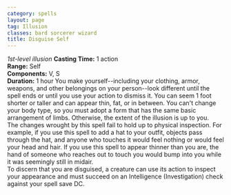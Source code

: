 ```yaml
---
category: spells
layout: page
tag: Illusion
classes: bard sorcerer wizard
title: Disguise Self
---
```


_1st-level illusion_ **Casting Time:** 1 action    
**Range:** Self    
**Components:** V, S    
**Duration:** 1 hour You make yourself--including your clothing, armor, weapons, and other belongings on your person--look different until the spell ends or until you use your action to dismiss it. You can seem 1 foot shorter or taller and can appear thin, fat, or in between. You can't change your body type, so you must adopt a form that has the same basic arrangement of limbs. Otherwise, the extent of the illusion is up to you.    
The changes wrought by this spell fail to hold up to physical inspection. For example, if you use this spell to add a hat to your outfit, objects pass through the hat, and anyone who touches it would feel nothing or would feel your head and hair. If you use this spell to appear thinner than you are, the hand of someone who reaches out to touch you would bump into you while it was seemingly still in midair.    
To discern that you are disguised, a creature can use its action to inspect your appearance and must succeed on an Intelligence (Investigation) check against your spell save DC. 